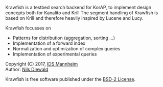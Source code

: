 Krawfish is a testbed search backend for KorAP,
to implement design concepts both for Kanalito and Krill
The segment handling of Krawfish is based on Krill and
therefore heavily inspired by Lucene and Lucy.

Krawfish focusses on
- Patterns for distribution
  (aggregation, sorting ...)
- Implementation of a forward index
- Normalization and optimization of complex queries
- Implementation of experimental queries

Copyright (C) 2017, [IDS Mannheim](http://www.ids-mannheim.de/)<br>
Author: [Nils Diewald](http://nils-diewald.de/)

Krawfish is free software published under the
[BSD-2 License](https://raw.githubusercontent.com/KorAP/Kalamar/master/LICENSE).